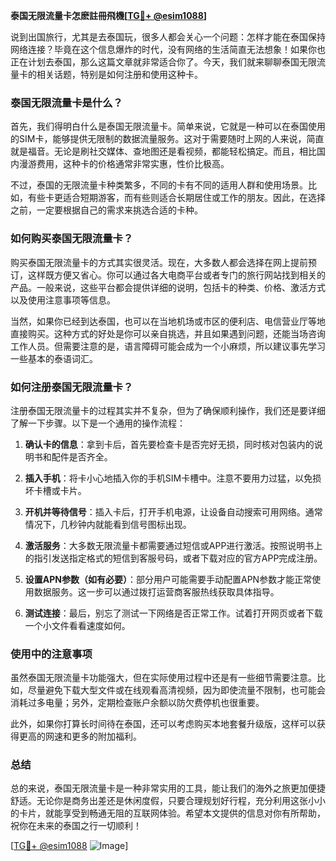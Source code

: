 **泰国无限流量卡怎麽註冊飛機[[TG💪+ @esim1088](https://t.me/s/esim1088)]**

说到出国旅行，尤其是去泰国玩，很多人都会关心一个问题：怎样才能在泰国保持网络连接？毕竟在这个信息爆炸的时代，没有网络的生活简直无法想象！如果你也正在计划去泰国，那么这篇文章就非常适合你了。今天，我们就来聊聊泰国无限流量卡的相关话题，特别是如何注册和使用这种卡。

### 泰国无限流量卡是什么？

首先，我们得明白什么是泰国无限流量卡。简单来说，它就是一种可以在泰国使用的SIM卡，能够提供无限制的数据流量服务。这对于需要随时上网的人来说，简直就是福音。无论是刷社交媒体、查地图还是看视频，都能轻松搞定。而且，相比国内漫游费用，这种卡的价格通常非常实惠，性价比极高。

不过，泰国的无限流量卡种类繁多，不同的卡有不同的适用人群和使用场景。比如，有些卡更适合短期游客，而有些则适合长期居住或工作的朋友。因此，在选择之前，一定要根据自己的需求来挑选合适的卡种。

### 如何购买泰国无限流量卡？

购买泰国无限流量卡的方式其实很灵活。现在，大多数人都会选择在网上提前预订，这样既方便又省心。你可以通过各大电商平台或者专门的旅行网站找到相关的产品。一般来说，这些平台都会提供详细的说明，包括卡的种类、价格、激活方式以及使用注意事项等信息。

当然，如果你已经到达泰国，也可以在当地机场或市区的便利店、电信营业厅等地直接购买。这种方式的好处是你可以亲自挑选，并且如果遇到问题，还能当场咨询工作人员。但需要注意的是，语言障碍可能会成为一个小麻烦，所以建议事先学习一些基本的泰语词汇。

### 如何注册泰国无限流量卡？

注册泰国无限流量卡的过程其实并不复杂，但为了确保顺利操作，我们还是要详细了解一下步骤。以下是一个通用的操作流程：

1. **确认卡的信息**：拿到卡后，首先要检查卡是否完好无损，同时核对包装内的说明书和配件是否齐全。
   
2. **插入手机**：将卡小心地插入你的手机SIM卡槽中。注意不要用力过猛，以免损坏卡槽或卡片。

3. **开机并等待信号**：插入卡后，打开手机电源，让设备自动搜索可用网络。通常情况下，几秒钟内就能看到信号图标出现。

4. **激活服务**：大多数无限流量卡都需要通过短信或APP进行激活。按照说明书上的指引发送指定格式的短信到客服号码，或者下载对应的官方APP完成注册。

5. **设置APN参数（如有必要）**：部分用户可能需要手动配置APN参数才能正常使用数据服务。这一步可以通过拨打运营商客服热线获取具体指导。

6. **测试连接**：最后，别忘了测试一下网络是否正常工作。试着打开网页或者下载一个小文件看看速度如何。

### 使用中的注意事项

虽然泰国无限流量卡功能强大，但在实际使用过程中还是有一些细节需要注意。比如，尽量避免下载大型文件或在线观看高清视频，因为即使流量不限制，也可能会消耗过多电量；另外，定期检查账户余额以防欠费停机也很重要。

此外，如果你打算长时间待在泰国，还可以考虑购买本地套餐升级版，这样可以获得更高的网速和更多的附加福利。

### 总结

总的来说，泰国无限流量卡是一种非常实用的工具，能让我们的海外之旅更加便捷舒适。无论你是商务出差还是休闲度假，只要合理规划好行程，充分利用这张小小的卡片，就能享受到畅通无阻的互联网体验。希望本文提供的信息对你有所帮助，祝你在未来的泰国之行一切顺利！

[[TG💪+ @esim1088](https://t.me/s/esim1088) ![Image](https://i.postimg.cc/4NQfJmqS/Snipaste-2025-05-13-00-14-12.png)]